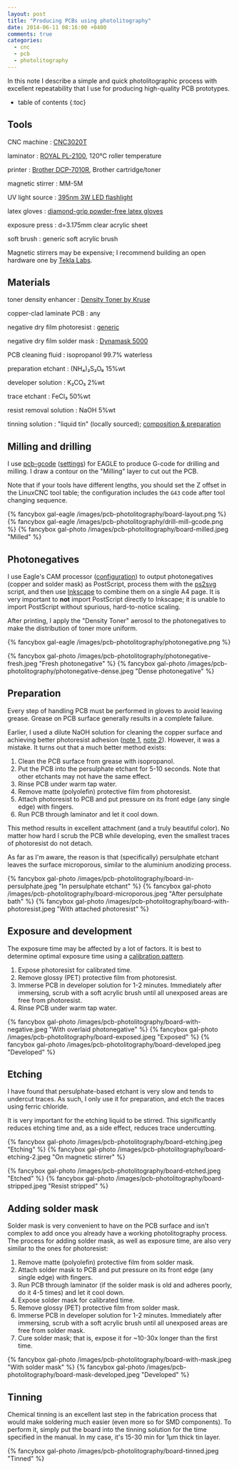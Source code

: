 ```yaml
---
layout: post
title: "Producing PCBs using photolitography"
date: 2014-06-11 08:16:00 +0400
comments: true
categories:
  - cnc
  - pcb
  - photolitography
---
```


In this note I describe a simple and quick photolitographic process with excellent repeatability that I use for producing high-quality PCB prototypes.

<!-- more -->

* table of contents
{:toc}

Tools
-----

CNC machine
: [CNC3020T](http://www.freezepage.com/1395478161OWYSYNBZGX)

laminator
: [ROYAL PL-2100](http://www.royalsupplies.com/Laminators/PL-2100-Laminator.html), 120°C roller temperature

printer
: [Brother DCP-7010R](http://www.brother.ru/g3.cfm/s_page/92250/s_level/39720/s_product/DCP7010R), Brother cartridge/toner

magnetic stirrer
: MM-5M

UV light source
: [395nm 3W LED flashlight](http://amazon.com/gp/product/B001RJQR3M)

latex gloves
: [diamond-grip powder-free latex gloves](https://archive.today/Qbyx2)

exposure press
: d=3.175mm clear acrylic sheet

soft brush
: generic soft acrylic brush

Magnetic stirrers may be expensive; I recommend building an open hardware one by [Tekla Labs](http://guides.teklalabs.org/Guide/Magnetic+Stirrer/6).

Materials
---------

toner density enhancer
: [Density Toner by Kruse](http://www.kruseonline.com/eng/prodotti/density-toner)

copper-clad laminate PCB
: any

negative dry film photoresist
: [generic](https://archive.today/6g18h)

negative dry film solder mask
: [Dynamask 5000](https://archive.today/68oyH)

PCB cleaning fluid
: isopropanol 99.7% waterless

preparation etchant
: (NH₄)₂S₂O₈ 15%wt

developer solution
: K₂CO₃ 2%wt

trace etchant
: FeCl₃ 50%wt

resist removal solution
: NaOH 5%wt

tinning solution
: "liquid tin" (locally sourced); [composition & preparation](http://books.google.co.uk/books?id=m8sJBIMtETgC&pg=PA318&lpg=PA318)

Milling and drilling
--------------------

I use [pcb-gcode](http://www.pcbgcode.org/) ([settings](/files/pcb-photolitography/pcb-gcode-settings.tbz2)) for EAGLE to produce G-code for drilling and milling. I draw a contour on the "Milling" layer to cut out the PCB.

Note that if your tools have different lengths, you should set the Z offset in the LinuxCNC tool table; the configuration includes the `G43` code after tool changing sequence.

{% fancybox gal-eagle /images/pcb-photolitography/board-layout.png %}
{% fancybox gal-eagle /images/pcb-photolitography/drill-mill-gcode.png %}
{% fancybox gal-photo /images/pcb-photolitography/board-milled.jpeg "Milled" %}

Photonegatives
--------------

I use Eagle's CAM processor ([configuration](/files/pcb-photolitography/eagle.cam)) to output photonegatives (copper and solder mask) as PostScript, process them with the [ps2svg](/files/pcb-photolitography/ps2svg) script, and then use [Inkscape](http://inkscape.org) to combine them on a single A4 page. It is very important to **not** import PostScript directly to Inkscape; it is unable to import PostScript without spurious, hard-to-notice scaling.

After printing, I apply the "Density Toner" aerosol to the photonegatives to make the distribution of toner more uniform.

{% fancybox gal-eagle /images/pcb-photolitography/photonegative.png %}

{% fancybox gal-photo /images/pcb-photolitography/photonegative-fresh.jpeg "Fresh photonegative" %}
{% fancybox gal-photo /images/pcb-photolitography/photonegative-dense.jpeg "Dense photonegative" %}

Preparation
-----------

Every step of handling PCB must be performed in gloves to avoid leaving grease. Grease on PCB surface generally results in a complete failure.

Earlier, I used a dilute NaOH solution for cleaning the copper surface and achieving better photoresist adhesion ([note 1](/notes/2014-02-16/optimizing-for-best-photoresist-adhesion/), [note 2](/notes/2014-02-24/on-water-break-test/)). However, it was a mistake. It turns out that a much better method exists:

 1. Clean the PCB surface from grease with isopropanol.
 2. Put the PCB into the persulphate etchant for 5-10 seconds. Note that other etchants may not have the same effect.
 3. Rinse PCB under warm tap water.
 4. Remove matte (polyolefin) protective film from photoresist.
 5. Attach photoresist to PCB and put pressure on its front edge (any single edge) with fingers.
 6. Run PCB through laminator and let it cool down.

This method results in excellent attachment (and a truly beautiful color). No matter how hard I scrub the PCB while developing, even the smallest traces of photoresist do not detach.

As far as I'm aware, the reason is that (specifically) persulphate etchant leaves the surface microporous, similar to the aluminium anodizing process.

{% fancybox gal-photo /images/pcb-photolitography/board-in-persulphate.jpeg "In persulphate etchant" %}
{% fancybox gal-photo /images/pcb-photolitography/board-microporous.jpeg "After persulphate bath" %}
{% fancybox gal-photo /images/pcb-photolitography/board-with-photoresist.jpeg "With attached photoresist" %}

Exposure and development
------------------------

The exposure time may be affected by a lot of factors. It is best to determine optimal exposure time using a [calibration pattern](/notes/2014-02-13/negative-photoresist-calibration-mask/).

 1. Expose photoresist for calibrated time.
 2. Remove glossy (PET) protective film from photoresist.
 3. Immerse PCB in developer solution for 1-2 minutes. Immediately after immersing, scrub with a soft acrylic brush until all unexposed areas are free from photoresist.
 4. Rinse PCB under warm tap water.

{% fancybox gal-photo /images/pcb-photolitography/board-with-negative.jpeg "With overlaid photonegative" %}
{% fancybox gal-photo /images/pcb-photolitography/board-exposed.jpeg "Exposed" %}
{% fancybox gal-photo /images/pcb-photolitography/board-developed.jpeg "Developed" %}

Etching
-------

I have found that persulphate-based etchant is very slow and tends to undercut traces. As such, I only use it for preparation, and etch the traces using ferric chloride.

It is very important for the etching liquid to be stirred. This significantly reduces etching time and, as a side effect, reduces trace undercutting.

{% fancybox gal-photo /images/pcb-photolitography/board-etching.jpeg "Etching" %}
{% fancybox gal-photo /images/pcb-photolitography/board-etching-2.jpeg "On magnetic stirrer" %}

{% fancybox gal-photo /images/pcb-photolitography/board-etched.jpeg "Etched" %}
{% fancybox gal-photo /images/pcb-photolitography/board-stripped.jpeg "Resist stripped" %}

Adding solder mask
------------------

Solder mask is very convenient to have on the PCB surface and isn't complex to add once you already have a working photolitography process. The process for adding solder mask, as well as exposure time, are also very similar to the ones for photoresist:

1. Remove matte (polyolefin) protective film from solder mask.
2. Attach solder mask to PCB and put pressure on its front edge (any single edge) with fingers.
3. Run PCB through laminator (if the solder mask is old and adheres poorly, do it 4-5 times) and let it cool down.
4. Expose solder mask for calibrated time.
5. Remove glossy (PET) protective film from solder mask.
6. Immerse PCB in developer solution for 1-2 minutes. Immediately after immersing, scrub with a soft acrylic brush until all unexposed areas are free from solder mask.
7. Cure solder mask; that is, expose it for ~10-30x longer than the first time.

{% fancybox gal-photo /images/pcb-photolitography/board-with-mask.jpeg "With solder mask" %}
{% fancybox gal-photo /images/pcb-photolitography/board-mask-developed.jpeg "Developed" %}

Tinning
-------

Chemical tinning is an excellent last step in the fabrication process that would make soldering much easier (even more so for SMD components). To perform it, simply put the board into the tinning solution for the time specified in the manual. In my case, it's 15-30 min for 1µm thick tin layer.

{% fancybox gal-photo /images/pcb-photolitography/board-tinned.jpeg "Tinned" %}
